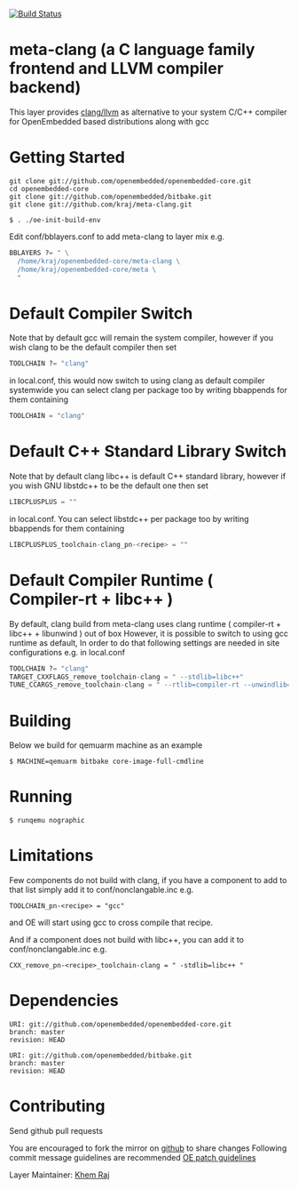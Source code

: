 [![Build Status](https://drone.yoedistro.org/api/badges/kraj/meta-clang/status.svg)](https://drone.yoedistro.org/kraj/meta-clang)

# meta-clang (a C language family frontend and LLVM compiler backend)

This layer provides [clang/llvm](http://clang.llvm.org/) as alternative to your system
C/C++ compiler for OpenEmbedded based distributions along with gcc

# Getting Started

```shell
git clone git://github.com/openembedded/openembedded-core.git
cd openembedded-core
git clone git://github.com/openembedded/bitbake.git
git clone git://github.com/kraj/meta-clang.git

$ . ./oe-init-build-env
```

Edit conf/bblayers.conf to add meta-clang to layer mix e.g.

```python
BBLAYERS ?= " \
  /home/kraj/openembedded-core/meta-clang \
  /home/kraj/openembedded-core/meta \
  "
```

# Default Compiler Switch

Note that by default gcc will remain the system compiler, however if you wish
clang to be the default compiler then set

```python
TOOLCHAIN ?= "clang"
```

in local.conf, this would now switch to using clang as default compiler systemwide
you can select clang per package too by writing bbappends for them containing

```python
TOOLCHAIN = "clang"
```

# Default C++ Standard Library Switch

Note that by default clang libc++ is default C++ standard library, however if you wish
GNU libstdc++ to be the default one then set

```python
LIBCPLUSPLUS = ""
```

in local.conf.
You can select libstdc++ per package too by writing bbappends for them containing

```python
LIBCPLUSPLUS_toolchain-clang_pn-<recipe> = ""
```

# Default Compiler Runtime ( Compiler-rt + libc++ )

By default, clang build from meta-clang uses clang runtime ( compiler-rt + libc++ + libunwind ) out of box
However, it is possible to switch to using gcc runtime as default, In order to do that
following settings are needed in site configurations e.g. in local.conf

```python
TOOLCHAIN ?= "clang"
TARGET_CXXFLAGS_remove_toolchain-clang = " --stdlib=libc++"
TUNE_CCARGS_remove_toolchain-clang = " --rtlib=compiler-rt --unwindlib=libunwind --stdlib=libc++"
```

# Building

Below we build for qemuarm machine as an example

```shell
$ MACHINE=qemuarm bitbake core-image-full-cmdline
```
# Running

```shell
$ runqemu nographic
```

# Limitations

Few components do not build with clang, if you have a component to add to that list
simply add it to conf/nonclangable.inc e.g.

```shell
TOOLCHAIN_pn-<recipe> = "gcc"
```

and OE will start using gcc to cross compile that recipe.

And if a component does not build with libc++, you can add it to conf/nonclangable.inc e.g.

```shell
CXX_remove_pn-<recipe>_toolchain-clang = " -stdlib=libc++ "
```

# Dependencies

```
URI: git://github.com/openembedded/openembedded-core.git
branch: master
revision: HEAD

URI: git://github.com/openembedded/bitbake.git
branch: master
revision: HEAD
```

# Contributing

Send github pull requests

You are encouraged to fork the mirror on [github](https://github.com/kraj/meta-clang/)
to share changes Following commit message guidelines are recommended [OE patch guidelines](https://www.openembedded.org/wiki/Commit_Patch_Message_Guidelines)

Layer Maintainer: [Khem Raj](<mailto:raj.khem@gmail.com>)
